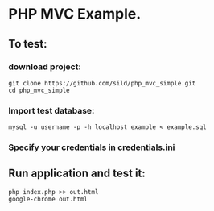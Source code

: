 # PHP MVC Example.

## To test:

### download project:

```
git clone https://github.com/sild/php_mvc_simple.git
cd php_mvc_simple
```

### Import test database:

```
mysql -u username -p -h localhost example < example.sql
```

### Specify your credentials in credentials.ini

## Run application and test it: 

```
php index.php >> out.html
google-chrome out.html
```
